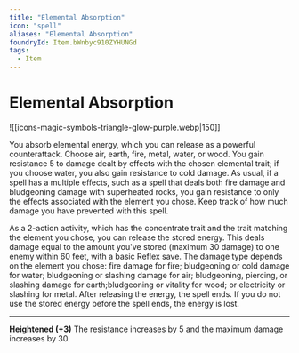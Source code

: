 ```yaml
---
title: "Elemental Absorption"
icon: "spell"
aliases: "Elemental Absorption"
foundryId: Item.bWnbyc910ZYHUNGd
tags:
  - Item
---
```


# Elemental Absorption
![[icons-magic-symbols-triangle-glow-purple.webp|150]]

You absorb elemental energy, which you can release as a powerful counterattack. Choose air, earth, fire, metal, water, or wood. You gain resistance 5 to damage dealt by effects with the chosen elemental trait; if you choose water, you also gain resistance to cold damage. As usual, if a spell has a multiple effects, such as a spell that deals both fire damage and bludgeoning damage with superheated rocks, you gain resistance to only the effects associated with the element you chose. Keep track of how much damage you have prevented with this spell.

As a 2-action activity, which has the concentrate trait and the trait matching the element you chose, you can release the stored energy. This deals damage equal to the amount you've stored (maximum 30 damage) to one enemy within 60 feet, with a basic Reflex save. The damage type depends on the element you chose: fire damage for fire; bludgeoning or cold damage for water; bludgeoning or slashing damage for air; bludgeoning, piercing, or slashing damage for earth;bludgeoning or vitality for wood; or electricity or slashing for metal. After releasing the energy, the spell ends. If you do not use the stored energy before the spell ends, the energy is lost.

* * *

**Heightened (+3)** The resistance increases by 5 and the maximum damage increases by 30.
